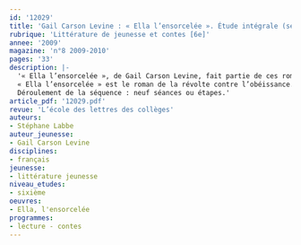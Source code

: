 ```yaml
---
id: '12029'
title: 'Gail Carson Levine : « Ella l’ensorcelée ». Étude intégrale (séquence)'
rubrique: 'Littérature de jeunesse et contes [6e]'
annee: '2009'
magazine: 'n°8 2009-2010'
pages: '33'
description: |-
  '« Ella l’ensorcelée », de Gail Carson Levine, fait partie de ces romans qui non seulement permettent d’aborder ou d’approfondir une notion au programme de sixième, « contes et récits merveilleux », mais invitent aussi à une réflexion sur la portée de l’œuvre littéraire : un roman n’a-t-il pour fonction que de raconter une histoire ? Outre le plaisir de la lecture que cet ouvrage ne peut manquer de susciter, que ce soit par le biais de l’intrigue aux rebondissements savamment organisés ou par l’utilisation d’un humour que l’élève appréciera sûrement sans réserve, cette étude montre que, à l’instar de la fable, un récit peut soutenir une réflexion pertinente sur le monde et la société qui nous entourent.
  « Ella l’ensorcelée » est le roman de la révolte contre l’obéissance. En ayant recours à des histoires connues de tous, l’auteur livre un roman de formation particulièrement réussi et brosse le portrait d’une héroïne dont le parcours ne peut que servir d’exemple.
  Déroulement de la séquence : neuf séances ou étapes.'
article_pdf: '12029.pdf'
revue: 'L’école des lettres des collèges'
auteurs:
- Stéphane Labbe
auteur_jeunesse:
- Gail Carson Levine
disciplines:
- français
jeunesse:
- littérature jeunesse
niveau_etudes:
- sixième
oeuvres:
- Ella, l'ensorcelée
programmes:
- lecture - contes
---
```


